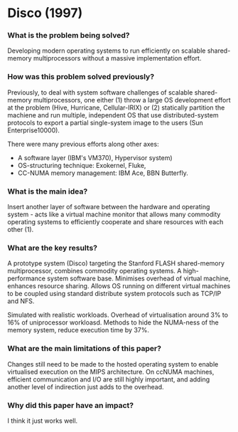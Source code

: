 # Disco (1997)

### What is the problem being solved?

Developing modern operating systems to run efficiently on scalable shared-memory multiprocessors without a massive implementation effort.

### How was this problem solved previously?

Previously, to deal with system software challenges of scalable shared-memory multiprocessors, one either (1) throw a large OS development effort at the problem (Hive, Hurricane, Cellular-IRIX) or (2) statically partition the machiene and run multiple, independent OS that use distributed-system protocols to export a partial single-system image to the users (Sun Enterprise10000).

There were many previous efforts along other axes:
- A software layer (IBM's VM370), Hypervisor system)
- OS-structuring technique: Exokernel, Fluke, 
- CC-NUMA memory management: IBM Ace, BBN Butterfly.


### What is the main idea?

Insert another layer of software between the hardware and operating system - acts like a virtual machine monitor that allows many commodity operating systems to efficiently cooperate and share resources with each other (1).


### What are the key results?

A prototype system (Disco) targeting the Stanford FLASH shared-memory multiprocessor, combines commodity operating systems. A high-performance system software base. Minimises overhead of virtual machine, enhances resource sharing. Allows OS running on different virtual machines to be coupled using standard distribute system protocols such as TCP/IP and NFS.

Simulated with realistic workloads. Overhead of virtualisation around 3% to 16% of uniprocessor workloasd. Methods to hide the NUMA-ness of the memory system, reduce execution time by 37%.

### What are the main limitations of this paper?

Changes still need to be made to the hosted operating system to enable virtualised execution on the MIPS architecture. On ccNUMA machines, efficient communication and I/O are still highly important, and adding another level of indirection just adds to the overhead.

### Why did this paper have an impact?

I think it just works well. 

